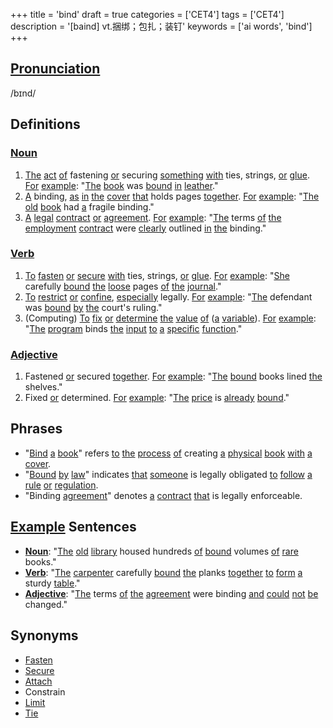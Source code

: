+++
title = 'bind'
draft = true
categories = ['CET4']
tags = ['CET4']
description = '[baind] vt.捆绑；包扎；装钉'
keywords = ['ai words', 'bind']
+++

## [Pronunciation](/post/pronunciation/)
/bɪnd/

## Definitions
### [Noun](/post/noun/)
1. [The](/post/the/) [act](/post/act/) [of](/post/of/) fastening [or](/post/or/) securing [something](/post/something/) [with](/post/with/) ties, strings, [or](/post/or/) [glue](/post/glue/). [For](/post/for/) [example](/post/example/): "[The](/post/the/) [book](/post/book/) was [bound](/post/bound/) [in](/post/in/) [leather](/post/leather/)."
2. [A](/post/a/) binding, [as](/post/as/) [in](/post/in/) [the](/post/the/) [cover](/post/cover/) [that](/post/that/) holds pages [together](/post/together/). [For](/post/for/) [example](/post/example/): "[The](/post/the/) [old](/post/old/) [book](/post/book/) had [a](/post/a/) fragile binding."
3. [A](/post/a/) [legal](/post/legal/) [contract](/post/contract/) [or](/post/or/) [agreement](/post/agreement/). [For](/post/for/) [example](/post/example/): "[The](/post/the/) terms [of](/post/of/) [the](/post/the/) [employment](/post/employment/) [contract](/post/contract/) were [clearly](/post/clearly/) outlined [in](/post/in/) [the](/post/the/) binding."

### [Verb](/post/verb/)
1. [To](/post/to/) [fasten](/post/fasten/) [or](/post/or/) [secure](/post/secure/) [with](/post/with/) ties, strings, [or](/post/or/) [glue](/post/glue/). [For](/post/for/) [example](/post/example/): "[She](/post/she/) carefully [bound](/post/bound/) [the](/post/the/) [loose](/post/loose/) pages [of](/post/of/) [the](/post/the/) [journal](/post/journal/)."
2. [To](/post/to/) [restrict](/post/restrict/) [or](/post/or/) [confine](/post/confine/), [especially](/post/especially/) legally. [For](/post/for/) [example](/post/example/): "[The](/post/the/) defendant was [bound](/post/bound/) [by](/post/by/) [the](/post/the/) court's ruling."
3. (Computing) [To](/post/to/) [fix](/post/fix/) [or](/post/or/) [determine](/post/determine/) [the](/post/the/) [value](/post/value/) [of](/post/of/) ([a](/post/a/) [variable](/post/variable/)). [For](/post/for/) [example](/post/example/): "[The](/post/the/) [program](/post/program/) binds [the](/post/the/) [input](/post/input/) [to](/post/to/) [a](/post/a/) [specific](/post/specific/) [function](/post/function/)."

### [Adjective](/post/adjective/)
1. Fastened [or](/post/or/) secured [together](/post/together/). [For](/post/for/) [example](/post/example/): "[The](/post/the/) [bound](/post/bound/) books lined [the](/post/the/) shelves."
2. Fixed [or](/post/or/) determined. [For](/post/for/) [example](/post/example/): "[The](/post/the/) [price](/post/price/) is [already](/post/already/) [bound](/post/bound/)."

## Phrases
- "[Bind](/post/bind/) [a](/post/a/) [book](/post/book/)" refers [to](/post/to/) [the](/post/the/) [process](/post/process/) [of](/post/of/) creating [a](/post/a/) [physical](/post/physical/) [book](/post/book/) [with](/post/with/) [a](/post/a/) [cover](/post/cover/).
- "[Bound](/post/bound/) [by](/post/by/) [law](/post/law/)" indicates [that](/post/that/) [someone](/post/someone/) is legally obligated [to](/post/to/) [follow](/post/follow/) [a](/post/a/) [rule](/post/rule/) [or](/post/or/) [regulation](/post/regulation/).
- "Binding [agreement](/post/agreement/)" denotes [a](/post/a/) [contract](/post/contract/) [that](/post/that/) is legally enforceable.

## [Example](/post/example/) Sentences
- **[Noun](/post/noun/)**: "[The](/post/the/) [old](/post/old/) [library](/post/library/) housed hundreds [of](/post/of/) [bound](/post/bound/) volumes [of](/post/of/) [rare](/post/rare/) books."
- **[Verb](/post/verb/)**: "[The](/post/the/) [carpenter](/post/carpenter/) carefully [bound](/post/bound/) [the](/post/the/) planks [together](/post/together/) [to](/post/to/) [form](/post/form/) [a](/post/a/) sturdy [table](/post/table/)."
- **[Adjective](/post/adjective/)**: "[The](/post/the/) terms [of](/post/of/) [the](/post/the/) [agreement](/post/agreement/) were binding [and](/post/and/) [could](/post/could/) [not](/post/not/) [be](/post/be/) changed."

## Synonyms
- [Fasten](/post/fasten/)
- [Secure](/post/secure/)
- [Attach](/post/attach/)
- Constrain
- [Limit](/post/limit/)
- [Tie](/post/tie/)
